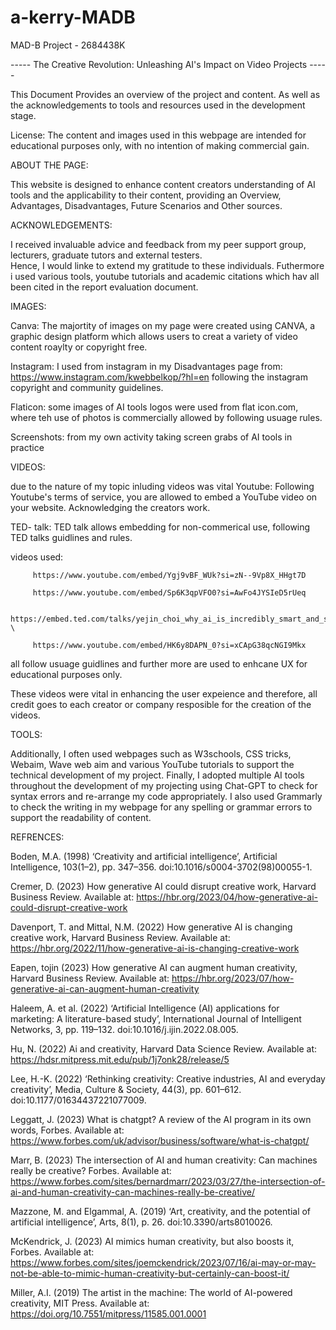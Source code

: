 # a-kerry-MADB
MAD-B Project - 2684438K

----- The Creative Revolution: Unleashing AI's Impact on Video Projects -----



This Document Provides an overview of the project and content.
As well as the acknowledgements to tools and resources used in the development stage. 


License:
The content and images used in this webpage are intended for educational purposes only, with no intention of making commercial gain. 





ABOUT THE PAGE:

This website is designed to enhance content creators understanding of AI tools and the applicability to their content, 
providing an Overview, Advantages, Disadvantages, Future Scenarios and Other sources. 






ACKNOWLEDGEMENTS: 

I received invaluable advice and feedback from my peer support group, lecturers, graduate tutors and external testers.  
Hence, I would linke to extend my gratitude to these individuals. 
Futhermore i used various tools, youtube tutorials and academic citations which hav all been cited in the report evaluation document. 







IMAGES:

   Canva:
   The majortity of images on my page were created using CANVA, a graphic design platform which allows users to creat a variety of video content roaylty or copyright free. 

  Instagram: I used from instagram in my Disadvantages page from: https://www.instagram.com/kwebbelkop/?hl=en following the instagram copyright and community guidelines. 

   Flaticon: some images of AI tools logos were used from flat icon.com, where teh use of photos is commercially allowed by following usuage rules.

   Screenshots: from my own activity taking screen grabs of AI tools in practice



   

VIDEOS:

due to the nature of my topic inluding videos was vital 
   Youtube: Following Youtube's terms of service, you are allowed to embed a YouTube video on your website. Acknowledging the creators work. 

   TED- talk: TED talk allows embedding for non-commerical use, following TED talks guidlines and rules. 

   videos used:
   
         https://www.youtube.com/embed/Ygj9vBF_WUk?si=zN--9Vp8X_HHgt7D
         
         https://www.youtube.com/embed/Sp6K3qpVFO0?si=AwFo4JYSIeD5rUeq
         
         https://embed.ted.com/talks/yejin_choi_why_ai_is_incredibly_smart_and_shockingly_stupid?\
         
         https://www.youtube.com/embed/HK6y8DAPN_0?si=xCApG38qcNGI9Mkx

   all follow usuage guidlines and further more are used to enhcane UX for educational purposes only. 
         
These videos were vital in enhancing the user expeience and therefore, all credit goes to each creator or company resposible for the creation of the videos. 




         

 TOOLS: 
 
  Additionally, I often used webpages such as W3schools, CSS tricks, Webaim, Wave web aim and various YouTube tutorials to support the technical development of my project. 
  Finally, I adopted multiple AI tools throughout the development of my projecting using Chat-GPT to check for syntax errors and re-arrange my code appropriately. I also             used Grammarly to check the writing in my webpage for any spelling or grammar errors to support the readability of content. 
  
































REFRENCES:



Boden, M.A. (1998) ‘Creativity and artificial intelligence’, Artificial Intelligence, 103(1–2), pp. 347–356. doi:10.1016/s0004-3702(98)00055-1. 

Cremer, D. (2023) How generative AI could disrupt creative work, Harvard Business Review. Available at: https://hbr.org/2023/04/how-generative-ai-could-disrupt-creative-work  

Davenport, T. and Mittal, N.M. (2022) How generative AI is changing creative work, Harvard Business Review. Available at: https://hbr.org/2022/11/how-generative-ai-is-changing-creative-work 

Eapen,  tojin (2023) How generative AI can augment human creativity, Harvard Business Review. Available at: https://hbr.org/2023/07/how-generative-ai-can-augment-human-creativity 

Haleem, A. et al. (2022) ‘Artificial Intelligence (AI) applications for marketing: A literature-based study’, International Journal of Intelligent Networks, 3, pp. 119–132. doi:10.1016/j.ijin.2022.08.005. 

Hu, N. (2022) Ai and creativity, Harvard Data Science Review. Available at: https://hdsr.mitpress.mit.edu/pub/1j7onk28/release/5 

Lee, H.-K. (2022) ‘Rethinking creativity: Creative industries, AI and everyday creativity’, Media, Culture & Society, 44(3), pp. 601–612. doi:10.1177/01634437221077009. 

Leggatt, J. (2023) What is chatgpt? A review of the AI program in its own words, Forbes. Available at: https://www.forbes.com/uk/advisor/business/software/what-is-chatgpt/ 

Marr, B. (2023) The intersection of AI and human creativity: Can machines really be creative? Forbes. Available at: https://www.forbes.com/sites/bernardmarr/2023/03/27/the-intersection-of-ai-and-human-creativity-can-machines-really-be-creative/ 

Mazzone, M. and Elgammal, A. (2019) ‘Art, creativity, and the potential of artificial intelligence’, Arts, 8(1), p. 26. doi:10.3390/arts8010026. 

McKendrick, J. (2023) AI mimics human creativity, but also boosts it, Forbes. Available at: https://www.forbes.com/sites/joemckendrick/2023/07/16/ai-may-or-may-not-be-able-to-mimic-human-creativity-but-certainly-can-boost-it/ 

Miller, A.I. (2019) The artist in the machine: The world of AI-powered creativity, MIT Press. Available at: https://doi.org/10.7551/mitpress/11585.001.0001 



